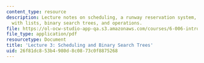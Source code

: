 ```yaml
---
content_type: resource
description: Lecture notes on scheduling, a runway reservation system, how to solve
  with lists, binary search trees, and operations.
file: https://ol-ocw-studio-app-qa.s3.amazonaws.com/courses/6-006-introduction-to-algorithms-spring-2008/26f81dc853b4980d8c0873c0f8875268_lec3.pdf
file_type: application/pdf
resourcetype: Document
title: 'Lecture 3: Scheduling and Binary Search Trees'
uid: 26f81dc8-53b4-980d-8c08-73c0f8875268
---
```


